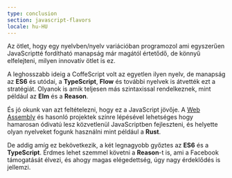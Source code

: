 ```yaml
---
type: conclusion
section: javascript-flavors
locale: hu-HU
---
```

 Az ötlet, hogy egy nyelvben/nyelv variációban programozol ami egyszerűen JavaScriptté fordítható manapság már magától értetődő, de könnyű elfelejteni, milyen innovatív ötlet is ez.

A leghosszabb ideig a CoffeScript volt az egyetlen ilyen nyelv, de manapság az **ES6** és utódai, a **TypeScript**, **Flow** és további nyelvek is átvették ezt a stratégiát. Olyanok is amik teljesen más szintaxissal rendelkeznek, mint például az **Elm** és a **Reason**.

És jó okunk van azt feltételezni, hogy ez a JavaScript jövője. A [Web Assembly](https://webassembly.org/) és hasonló projektek színre lépésével lehetséges hogy hamarosan ódivatú lesz közvetlenül JavaScriptben fejleszteni, és helyette olyan nyelveket fogunk használni mint például a **Rust**.

De addig amíg ez bekövetkezik, a két legnagyobb győztes az **ES6** és a **TypeScript**. Érdmes lehet szemmel követni a **Reason**-t is, ami a Facebook támogatását élvezi, és ahogy magas elégedettség, úgy nagy érdeklődés is jellemzi.